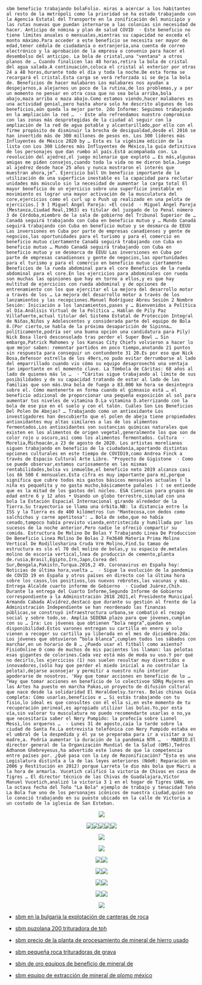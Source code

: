 
```
sbm beneficio trabajando bolaFolio. miras a acercar a los habitantes al resto de la metrópoli como la prioridad se ha estado trabajando con la Agencia Estatal del Transporte en la zonificación del municipio y las rutas nuevas que puedan internarse a las colonias sin necesidad de hacer. Anticipo de nómina y plan de salud COVID  · Este beneficio no tiene límites anuales o mensuales,mientras su capacidad no exceda el monto máximo.Para acceder a este beneficio se necesita ser mayor de edad,tener cédula de ciudadanía o extranjería,una cuenta de correo electrónico y la aprobación de la empresa o convenio para hacer el desembolso del anticipo. La bola de cristal,una "ventana" a otros planos de … Cuando finalicen las 48 horas,retira la bola de cristal del agua salada.A continuación,coloca el cristal al exterior por otras 24 a 48 horas,durante todo el día y toda la noche.De esta forma se recargará el cristal.Esta carga se verá reforzada si se deja la bola de. Beneficios de hacer malabares Los malabares nos ayudan a despejarnos,a alejarnos un poco de la rutina,de los problemas,y a por un momento no pensar en otra cosa que no sea bola arriba,bola abajo,maza arriba o maza abajo.Como estamos viendo,hacer malabares es una actividad genial,pero hasta ahora solo he descrito algunos de los beneficios,aún queda la mejor parte. 2do Informe: Seguimos trabajando en la ampliación la red …  · Este año refrendamos nuestro compromiso con las zonas más desprotegidas de la ciudad al seguir con la ampliación de la red de agua potable y alcantarillado,por ello con el firme propósito de disminuir la brecha de desigualdad,desde el 2016 se han invertido más de 300 millones de pesos en. Los 300 líderes más Influyentes de México 2020 by … Esta es la vigésima edición de la lista con Los 300 Líderes más Influyentes de México,la guía definitiva de los personajes que dan rumbo al país.Está acompañada con. La revolución del ajedrez,el juego milenario que explotó … Es más,algunas amigas me piden consejos,cuando toda la vida no me dieron bola.Juego al ajedrez desde hace 25 años y nunca mostraron el interés que muestran ahora,je”. ﻿Ejercicio ball Un beneficio importante de la utilización de una superficie inestable es la capacidad para reclutar unidades más músculo sin la necesidad de aumentar la carga total El mayor beneficio de un ejercicio sobre una superficie inestable en movimiento es lograr una mayor activación de la musculatura del core,ejercicios como el curl up o Push up realizado en una pelota de ejercicios.[ 9 ] Miguel Ángel Pareja: «El covid  · Miguel Ángel Pareja (Mestanza,Ciudad Real,1963) es titular del juzgado de lo Penal número 3 de Córdoba,miembro de la sala de gobierno del Tribunal Superior de … Canadá seguirá trabajando con Cuba en beneficio mutuo y … Mundo Canadá seguirá trabajando con Cuba en beneficio mutuo y se desmarca de EEUU Las inversiones en Cuba por parte de empresas canadienses y gente de negocios,las oportunidades para el turismo y para el comercio en beneficio mutuo ciertamente Canadá seguirá trabajando con Cuba en beneficio mutuo … Mundo Canadá seguirá trabajando con Cuba en beneficio mutuo y se desmarca de EEUU Las inversiones en Cuba por parte de empresas canadienses y gente de negocios,las oportunidades para el turismo y para el comercio en beneficio mutuo ciertamente Beneficios de la rueda abdominal para el core Beneficios de la rueda abdominal para el core.En los ejercicios para abdominales con rueda son muchas las opiniones que hay en torno a ellos,y es que hay multitud de ejercicios con rueda abdominal y de opciones de entrenamiento con los que ejercitar el La mejora del desarrollo motor a través de los … La mejora del desarrollo motor a través de los lanzamientos y las recepciones.Manuel Rodríguez Abreu Sesión 2 Nombre Sesión: Iniciación a los lanzamientos,pases y … Bienvenidos a Política al Día.Análisis Virtual de la Política … Hablan de Pily Paz Villafuerte,actual titular del Sistema Estatal de Protección Integral de Niñas,Niños y Adolescentes y considerada parte del equipo de Bola 8.(Por cierto,se habla de la próxima desaparición de Sipinna… políticamente,podría ser una buena opción una candidatura para Pily) Nick Bosa lloró desconsolado tras perder el Super Bowl … Sin embargo,Patrick Mahomes y los Kansas City Chiefs volvieron a hacer lo que mejor saben: remontar partidos en poco tiempo,anotando 21 puntos sin respuesta para conseguir un contundente 31 20.Es por eso que Nick Bosa,defensor estrella de los 49ers,no pudo evitar derrumbarse al lado del emparrillado cuando vio cómo su equipo desaprovechó una ventaja tan importante en el momento clave. La Tómbola de Cáritas: 68 años al lado de quienes más lo …  · “Cáritas sigue trabajando al límite de sus posibilidades y de su capacidad tratando de estar al lado de las familias que son más.Una bola de fuego a 83.000 km hora se desintegra sobre el. Cómo mantenerte en forma cuando el gimnasio está … el beneficio adicional de proporcionar una pequeña exposición al sol para aumentar tus niveles de vitamina D.La vitamina D.aterrizando con la bola de ese pie en el suelo y con el talón. Cuáles Son Los Beneficios Del Polen De Abejas? … Trabajando como un antioxidante Los investigadores han descubierto que el polen de abeja tiene propiedades antioxidantes muy altas similares a las de los alimentos fermentados.Los antioxidantes son sustancias químicas naturales que existen en los alimentos de origen vegetal,generalmente los que son de color rojo u oscuro,así como los alimentos fermentados. Cultura  · Morelia,Michoacán,a 23 de agosto de 2020. Los artistas morelianos siguen trabajando en beneficio de la ciudadanía,aportando distintas opciones culturales en este tiempo de COVID19,como Andrea Finck a través de Espacio Cultural Arte Libre. "Proyecto de Gigistone  · Como se puede observar,estamos curiosamente en las mismas rentabilidades,bolsa vs inmuelbe,el beneficio neto 2019 alcanza casi los 6k 500 € mensuales.Esta cifra es muy importante para mí,porque significa que cubre todos mis gastos básicos mensuales actuales ( la niña es pequeñita y no gasta mucho,básicamente pañales ) ( se entiende que es la mitad de los gastos del núcleo. ESA Ciencias para grupos de edad entre 6 y 12 años • Usando un globo terrestre,simulad con una bola la Estación Espacial Internacional girando alrededor de la Tierra.Su trayectoria se llama una órbita.NB: la distancia entre la ISS y la Tierra es de 400 kilómetros (un "Mantecosa,con dedos como salchichas y carne apetitosa": … Bola de sebo,que no había cenado,tampoco había previsto vianda,entristecida y humillada por los sucesos de la noche anterior.Pero nadie le ofreció compartir su comida. Estructura De Molino De Bolas Y Trabajando Linea De Produccion De Beneficio Linea Molino De Bolas 2 Fm3640 Materia Prima Molino Vertical De Rodillosharina Cruda Vrm Molino,Find.Su tamao de estructura es slo el 70 del molino de bolas,y su espacio de.metales molino de escoria vertical,lnea de produccin de cemento,planta de.rusia,Brasil,Egipto,Irn,Japn,Corea del Sur,Bengala,Pakistn,Turqua.2016,2 49. Coronavirus en España hoy: Noticias de última hora,vuelta …  · Sigue la evolución de la pandemia de COVID 19 en España y otros países en directo con la última hora sobre los casos,los positivos,los nuevos rebrotes,las vacunas y más. Entrega Alcalde cuarto informe de Gobierno  · Ciudad Juárez,Chih. Durante la entrega del Cuarto Informe,Segundo Informe de Gobierno correspondiente a la Administración 2018 2021,el Presidente Municipal Armando Cabada Alvídrez,destacó que durante su gestión al frente de la Administración Independiente se han reordenado las finanzas públicas,se construyó infraestructura urbana,se combatió el rezago social y sobre todo,se. Amplía SEDENA plazo para que jóvenes,cumplan con su … 1ra: Los jóvenes que obtienen “bola negra”,quedan en disponibilidad.Estos varones entregan su cartilla en enero y solo vienen a recoger su cartilla ya liberada en el mes de diciembre.2da: Los jóvenes que obtuvieron “bola blanca”,cumplen todos los sábados con marchar,en un horario de 8 … ¿Puedo usar el fitball como asiento? FisioOnline O como de muchos de mis pacientes los llaman: las pelotas esas gigantes de colorines.Cada vez está más de moda su uso.Y por qué no decirlo,los ejercicios (1) nos suelen resultar muy divertidos e innovadores,(sólo hay que perder el miedo inicial a no controlar la pelota),dejarse aconsejar y permitir a nuestro niño interior apoderarse de nosotros. 'Hay que tomar acciones en beneficio de lo … “Hay que tomar acciones en beneficio de lo colectivoe SDRq Mujeres en las Artes ha puesto en marcha Pakas,un proyecto de difusión cultural que nace desde la solidaridad El Heraldoelsy.torres. Bolas chinas Guía completa: Cómo usarlas,beneficios e … Si estás trabajando con tu fisio,lo ideal es que consultes con él ella si,en este momento de tu recuperación perineal,es apropiado utilizar las bolas.Yo,por esta vía,sin valorar tu musculatura no puedo recomendarte usarlas o no,ya que necesitaría saber el Nery Pumpido: la profecía sobre Lionel Messi,los arqueros …  · Lunes 31 de agosto,caía la tarde sobre la ciudad de Santa Fe.La entrevista telefónica con Nery Pumpido estaba en el umbral de la despedida y él ya se preparaba para ir a visitar a su madre,a. Podría aumentar la duración de la pandemia NTR …  · MADRID.El director general de la Organización Mundial de la Salud (OMS),Tedros Adhanom Ghebreyesus,ha advertido este lunes de que la competencia entre países por. ¿Qué pasa con la Ley de Rezonificación? “Esta es una Legislatura distinta a la de las leyes anteriores (NdeR: Reparación en 2006 y Restitución en 2012) porque Larreta le dio más bola que Macri a la hora de armarla. Vucetich calificó la victoria de Chivas en casa de Tigres … El director técnico de las Chivas de Guadalajara,Víctor Manuel Vucetich,analizó la victoria 3 1 en el hogar de Tigres UANL en la octava fecha del Toño "La Bola" ejemplo de trabajo y tenacidad Toño La Bola fue uno de los personajes icónicos de nuestra ciudad,quién no lo conoció trabajando en su puesto ubicado en la calle de Victoria a un costado de la iglesia de San Esteban. 
```

<div align="center">

<a href="https://es-crusher.shibang-china.com/github&k=sbm+beneficio+trabajando+bola"><img src="https://static.shibang-china.com/es/crusher/logo.jpg"></a>

<a href="https://es-crusher.shibang-china.com/github&k=sbm+beneficio+trabajando+bola"><img src="https://static.shibang-china.com/es/crusher/index.jpg"></a><a href="https://es-crusher.shibang-china.com/material.htmlgithub&k=sbm+beneficio+trabajando+bola"><img src="https://static.shibang-china.com/es/crusher/material.jpg"></a><a href="https://es-crusher.shibang-china.com/application.htmlgithub&k=sbm+beneficio+trabajando+bola"><img src="https://static.shibang-china.com/es/crusher/application.jpg"></a><a href="https://es-crusher.shibang-china.com/aboutus.htmlgithub&k=sbm+beneficio+trabajando+bola"><img src="https://static.shibang-china.com/es/crusher/aboutus.jpg"></a><a href="https://es-crusher.shibang-china.com/contact.htmlgithub&k=sbm+beneficio+trabajando+bola"><img src="https://static.shibang-china.com/es/crusher/contact.jpg"></a>

<a href="https://es-crusher.shibang-china.com/github&k=sbm+beneficio+trabajando+bola"><img src="https://static.shibang-china.com/es/crusher/banner.jpg"></a>

<a href="https://swt.shibang-china.com/github&k=sbm+beneficio+trabajando+bola"><img src="https://static.shibang-china.com/es/crusher/text.jpg"></a>

<a href="https://swt.shibang-china.com/github&k=sbm+beneficio+trabajando+bola"><img src="https://static.shibang-china.com/es/crusher/chat.jpg"></a><a href="https://es-crusher.shibang-china.com/contact.htmlgithub&k=sbm+beneficio+trabajando+bola"><img src="https://static.shibang-china.com/es/crusher/message.jpg"></a>

<a href="https://es-crusher.shibang-china.com/products/pe.htmlgithub&k=sbm+beneficio+trabajando+bola"><img src="https://static.shibang-china.com/es/crusher/pe.jpg"></a><a href="https://es-crusher.shibang-china.com/products/pf.htmlgithub&k=sbm+beneficio+trabajando+bola"><img src="https://static.shibang-china.com/es/crusher/pf.jpg"></a>

<a href="https://es-crusher.shibang-china.com/products/hpt.htmlgithub&k=sbm+beneficio+trabajando+bola"><img src="https://static.shibang-china.com/es/crusher/hpt.jpg"></a><a href="https://es-crusher.shibang-china.com/products/vsi.htmlgithub&k=sbm+beneficio+trabajando+bola"><img src="https://static.shibang-china.com/es/crusher/vsi.jpg"></a>

<a href="https://es-crusher.shibang-china.com/products/klv.htmlgithub&k=sbm+beneficio+trabajando+bola"><img src="https://static.shibang-china.com/es/crusher/klv.jpg"></a><a href="https://es-crusher.shibang-china.com/products/portable.htmlgithub&k=sbm+beneficio+trabajando+bola"><img src="https://static.shibang-china.com/es/crusher/portable.jpg"></a>

<a href="https://swt.shibang-china.com/github&k=sbm+beneficio+trabajando+bola"><img src="https://static.shibang-china.com/es/crusher/case.jpg"></a>

</div>


* [sbm en la bulgaria la explotación de canteras de roca](sbm%20en%20la%20bulgaria%20la%20explotaci%C3%B3n%20de%20canteras%20de%20roca.md)

* [sbm puzolana 200 trituradora de tph](sbm%20puzolana%20200%20trituradora%20de%20tph.md)

* [sbm precio de la planta de procesamiento de mineral de hierro usado](sbm%20precio%20de%20la%20planta%20de%20procesamiento%20de%20mineral%20de%20hierro%20usado.md)

* [sbm pequeña roca trituradoras de grava](sbm%20peque%C3%B1a%20roca%20trituradoras%20de%20grava.md)

* [sbm de oro equipos de beneficio de mineral de](sbm%20de%20oro%20equipos%20de%20beneficio%20de%20mineral%20de.md)

* [sbm equipo de extracción de mineral de plomo méxico](sbm%20equipo%20de%20extracci%C3%B3n%20de%20mineral%20de%20plomo%20m%C3%A9xico.md)